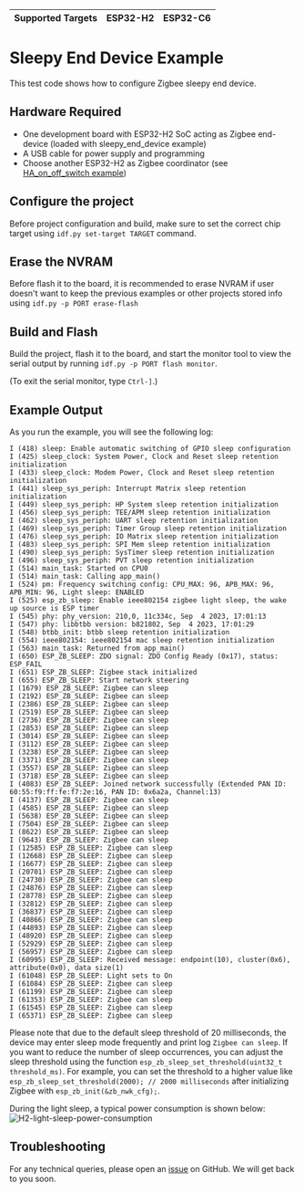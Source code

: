 | Supported Targets | ESP32-H2 | ESP32-C6 |
| ----------------- | -------- | -------- |

# Sleepy End Device Example 

This test code shows how to configure Zigbee sleepy end device.

## Hardware Required

* One development board with ESP32-H2 SoC acting as Zigbee end-device (loaded with sleepy_end_device example)
* A USB cable for power supply and programming
* Choose another ESP32-H2 as Zigbee coordinator (see [HA_on_off_switch example](../../esp_zigbee_HA_sample/))

## Configure the project

Before project configuration and build, make sure to set the correct chip target using `idf.py set-target TARGET` command.

## Erase the NVRAM 

Before flash it to the board, it is recommended to erase NVRAM if user doesn't want to keep the previous examples or other projects stored info 
using `idf.py -p PORT erase-flash`

## Build and Flash

Build the project, flash it to the board, and start the monitor tool to view the serial output by running `idf.py -p PORT flash monitor`.

(To exit the serial monitor, type ``Ctrl-]``.)

## Example Output

As you run the example, you will see the following log:

```
I (418) sleep: Enable automatic switching of GPIO sleep configuration
I (425) sleep_clock: System Power, Clock and Reset sleep retention initialization
I (433) sleep_clock: Modem Power, Clock and Reset sleep retention initialization
I (441) sleep_sys_periph: Interrupt Matrix sleep retention initialization
I (449) sleep_sys_periph: HP System sleep retention initialization
I (456) sleep_sys_periph: TEE/APM sleep retention initialization
I (462) sleep_sys_periph: UART sleep retention initialization
I (469) sleep_sys_periph: Timer Group sleep retention initialization
I (476) sleep_sys_periph: IO Matrix sleep retention initialization
I (483) sleep_sys_periph: SPI Mem sleep retention initialization
I (490) sleep_sys_periph: SysTimer sleep retention initialization
I (496) sleep_sys_periph: PVT sleep retention initialization
I (514) main_task: Started on CPU0
I (514) main_task: Calling app_main()
I (524) pm: Frequency switching config: CPU_MAX: 96, APB_MAX: 96, APB_MIN: 96, Light sleep: ENABLED
I (525) esp_zb_sleep: Enable ieee802154 zigbee light sleep, the wake up source is ESP timer
I (545) phy: phy_version: 210,0, 11c334c, Sep  4 2023, 17:01:13
I (547) phy: libbtbb version: b821802, Sep  4 2023, 17:01:29
I (548) btbb_init: btbb sleep retention initialization
I (554) ieee802154: ieee802154 mac sleep retention initialization
I (563) main_task: Returned from app_main()
I (650) ESP_ZB_SLEEP: ZDO signal: ZDO Config Ready (0x17), status: ESP_FAIL
I (651) ESP_ZB_SLEEP: Zigbee stack initialized
I (655) ESP_ZB_SLEEP: Start network steering
I (1679) ESP_ZB_SLEEP: Zigbee can sleep
I (2192) ESP_ZB_SLEEP: Zigbee can sleep
I (2386) ESP_ZB_SLEEP: Zigbee can sleep
I (2519) ESP_ZB_SLEEP: Zigbee can sleep
I (2736) ESP_ZB_SLEEP: Zigbee can sleep
I (2853) ESP_ZB_SLEEP: Zigbee can sleep
I (3014) ESP_ZB_SLEEP: Zigbee can sleep
I (3112) ESP_ZB_SLEEP: Zigbee can sleep
I (3238) ESP_ZB_SLEEP: Zigbee can sleep
I (3371) ESP_ZB_SLEEP: Zigbee can sleep
I (3557) ESP_ZB_SLEEP: Zigbee can sleep
I (3718) ESP_ZB_SLEEP: Zigbee can sleep
I (4083) ESP_ZB_SLEEP: Joined network successfully (Extended PAN ID: 60:55:f9:ff:fe:f7:2e:16, PAN ID: 0x6a2a, Channel:13)
I (4137) ESP_ZB_SLEEP: Zigbee can sleep
I (4585) ESP_ZB_SLEEP: Zigbee can sleep
I (5638) ESP_ZB_SLEEP: Zigbee can sleep
I (7504) ESP_ZB_SLEEP: Zigbee can sleep
I (8622) ESP_ZB_SLEEP: Zigbee can sleep
I (9643) ESP_ZB_SLEEP: Zigbee can sleep
I (12585) ESP_ZB_SLEEP: Zigbee can sleep
I (12668) ESP_ZB_SLEEP: Zigbee can sleep
I (16677) ESP_ZB_SLEEP: Zigbee can sleep
I (20701) ESP_ZB_SLEEP: Zigbee can sleep
I (24730) ESP_ZB_SLEEP: Zigbee can sleep
I (24876) ESP_ZB_SLEEP: Zigbee can sleep
I (28778) ESP_ZB_SLEEP: Zigbee can sleep
I (32812) ESP_ZB_SLEEP: Zigbee can sleep
I (36837) ESP_ZB_SLEEP: Zigbee can sleep
I (40866) ESP_ZB_SLEEP: Zigbee can sleep
I (44893) ESP_ZB_SLEEP: Zigbee can sleep
I (48920) ESP_ZB_SLEEP: Zigbee can sleep
I (52929) ESP_ZB_SLEEP: Zigbee can sleep
I (56957) ESP_ZB_SLEEP: Zigbee can sleep
I (60995) ESP_ZB_SLEEP: Received message: endpoint(10), cluster(0x6), attribute(0x0), data size(1)
I (61048) ESP_ZB_SLEEP: Light sets to On
I (61084) ESP_ZB_SLEEP: Zigbee can sleep
I (61199) ESP_ZB_SLEEP: Zigbee can sleep
I (61353) ESP_ZB_SLEEP: Zigbee can sleep
I (61545) ESP_ZB_SLEEP: Zigbee can sleep
I (65371) ESP_ZB_SLEEP: Zigbee can sleep

```

Please note that due to the default sleep threshold of 20 milliseconds, the device may enter sleep mode frequently and print log `Zigbee can sleep`. If you want to reduce the number of sleep occurrences, you can adjust the sleep threshold using the function `esp_zb_sleep_set_threshold(uint32_t threshold_ms)`. For example, you can set the threshold to a higher value like `esp_zb_sleep_set_threshold(2000); // 2000 milliseconds` after initializing Zigbee with `esp_zb_init(&zb_nwk_cfg);`.

During the light sleep, a typical power consumption is shown below:
![H2-light-sleep-power-consumption](image/ESP32H2-light-sleep-power-consumption.png)

## Troubleshooting

For any technical queries, please open an [issue](https://github.com/espressif/esp-zigbee-sdk/issues) on GitHub. We will get back to you soon.
